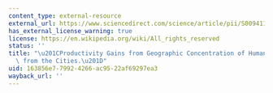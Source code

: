 ```yaml
---
content_type: external-resource
external_url: https://www.sciencedirect.com/science/article/pii/S0094119083710429
has_external_license_warning: true
license: https://en.wikipedia.org/wiki/All_rights_reserved
status: ''
title: "\u201CProductivity Gains from Geographic Concentration of Human Capital: Evidence\
  \ from the Cities.\u201D"
uid: 163856e7-7992-4266-ac95-22af69297ea3
wayback_url: ''
---
```

